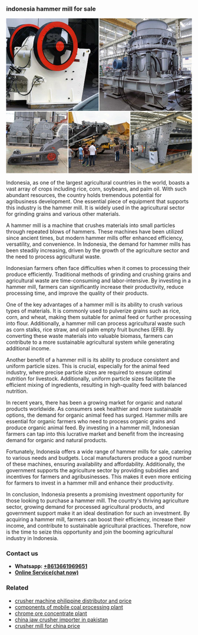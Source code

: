 <h3>indonesia hammer mill for sale</h3><img src='1706766806.jpg' alt=''><p>Indonesia, as one of the largest agricultural countries in the world, boasts a vast array of crops including rice, corn, soybeans, and palm oil. With such abundant resources, the country holds tremendous potential for agribusiness development. One essential piece of equipment that supports this industry is the hammer mill. It is widely used in the agricultural sector for grinding grains and various other materials.</p><p>A hammer mill is a machine that crushes materials into small particles through repeated blows of hammers. These machines have been utilized since ancient times, but modern hammer mills offer enhanced efficiency, versatility, and convenience. In Indonesia, the demand for hammer mills has been steadily increasing, driven by the growth of the agriculture sector and the need to process agricultural waste.</p><p>Indonesian farmers often face difficulties when it comes to processing their produce efficiently. Traditional methods of grinding and crushing grains and agricultural waste are time-consuming and labor-intensive. By investing in a hammer mill, farmers can significantly increase their productivity, reduce processing time, and improve the quality of their products.</p><p>One of the key advantages of a hammer mill is its ability to crush various types of materials. It is commonly used to pulverize grains such as rice, corn, and wheat, making them suitable for animal feed or further processing into flour. Additionally, a hammer mill can process agricultural waste such as corn stalks, rice straw, and oil palm empty fruit bunches (EFB). By converting these waste materials into valuable biomass, farmers can contribute to a more sustainable agricultural system while generating additional income.</p><p>Another benefit of a hammer mill is its ability to produce consistent and uniform particle sizes. This is crucial, especially for the animal feed industry, where precise particle sizes are required to ensure optimal nutrition for livestock. Additionally, uniform particle sizes facilitate the efficient mixing of ingredients, resulting in high-quality feed with balanced nutrition.</p><p>In recent years, there has been a growing market for organic and natural products worldwide. As consumers seek healthier and more sustainable options, the demand for organic animal feed has surged. Hammer mills are essential for organic farmers who need to process organic grains and produce organic animal feed. By investing in a hammer mill, Indonesian farmers can tap into this lucrative market and benefit from the increasing demand for organic and natural products.</p><p>Fortunately, Indonesia offers a wide range of hammer mills for sale, catering to various needs and budgets. Local manufacturers produce a good number of these machines, ensuring availability and affordability. Additionally, the government supports the agriculture sector by providing subsidies and incentives for farmers and agribusinesses. This makes it even more enticing for farmers to invest in a hammer mill and enhance their productivity.</p><p>In conclusion, Indonesia presents a promising investment opportunity for those looking to purchase a hammer mill. The country's thriving agriculture sector, growing demand for processed agricultural products, and government support make it an ideal destination for such an investment. By acquiring a hammer mill, farmers can boost their efficiency, increase their income, and contribute to sustainable agricultural practices. Therefore, now is the time to seize this opportunity and join the booming agricultural industry in Indonesia.</p><h3>Contact us</h3><ul><li><strong>Whatsapp:&nbsp;<a href="https://wa.me/8613661969651">+8613661969651</a></strong></li><li><a href="https://swt.shibang-china.com/?git&amp;zhl&amp;indonesia hammer mill for sale"><strong>Online Service(chat now)</strong></a></li></ul><h3>Related</h3><ul><li><a href='crusher machine philippine distributor and price.md'>crusher machine philippine distributor and price</a></li><li><a href='components of mobile coal processing plant.md'>components of mobile coal processing plant</a></li><li><a href='chrome ore concentrate plant.md'>chrome ore concentrate plant</a></li><li><a href='china jaw crusher importer in pakistan.md'>china jaw crusher importer in pakistan</a></li><li><a href='crusher mill for china price.md'>crusher mill for china price</a></li></ul>